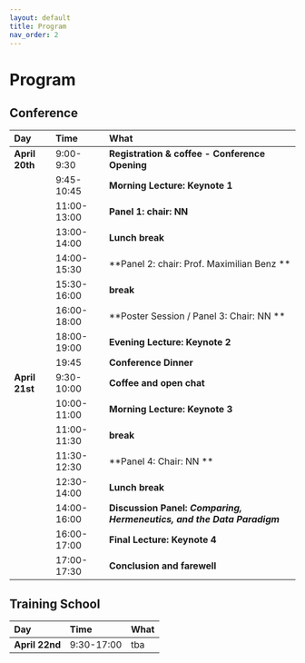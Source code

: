 ```yaml
---
layout: default
title: Program
nav_order: 2
---
```


# Program

## Conference

| Day       | Time | What                                     |
|:----------|:-----------|:-----------------------------------------|
| **April 20th** | 9:00-9:30 | **Registration & coffee - Conference Opening** |
| | 9:45-10:45 | **Morning Lecture: Keynote 1** |
| | 11:00-13:00 | **Panel 1: chair: NN** <br> |
| | 13:00-14:00 | **Lunch break** |
| | 14:00-15:30 | **Panel 2: chair: Prof. Maximilian Benz ** <br> |
| | 15:30-16:00 | **break** <br> |
| | 16:00-18:00 | **Poster Session / Panel 3: Chair: NN ** <br> |
| | 18:00-19:00 | **Evening Lecture: Keynote 2** <br> |
| | 19:45 | **Conference Dinner** |
| **April 21st** | 9:30-10:00 | **Coffee and open chat** |
| | 10:00-11:00 | **Morning Lecture: Keynote 3** |
| | 11:00-11:30 | **break** |
| | 11:30-12:30 | **Panel 4: Chair: NN ** <br> |
| | 12:30-14:00 | **Lunch break** <br> |
| | 14:00-16:00 | **Discussion Panel: _Comparing, Hermeneutics, and the Data Paradigm_** <br> |
| | 16:00-17:00 | **Final Lecture: Keynote 4** <br> |
| | 17:00-17:30 | **Conclusion and farewell** |


## Training School

| Day       | Time | What                                     |
|:----------|:-----------|:-----------------------------------------|
| **April 22nd** | 9:30-17:00 | tba |



